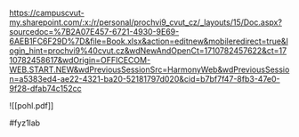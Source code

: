 https://campuscvut-my.sharepoint.com/:x:/r/personal/prochvi9_cvut_cz/_layouts/15/Doc.aspx?sourcedoc=%7B2A07E457-6721-4930-9E69-6AEB1FC6F29D%7D&file=Book.xlsx&action=editnew&mobileredirect=true&login_hint=prochvi9%40cvut.cz&wdNewAndOpenCt=1710782457622&ct=1710782458617&wdOrigin=OFFICECOM-WEB.START.NEW&wdPreviousSessionSrc=HarmonyWeb&wdPreviousSession=a5383ed4-ae22-4321-ba20-52181797d020&cid=b7bf7f47-8fb3-47e0-9f28-dfab74c152cc

![[pohl.pdf]]

#fyz1lab 